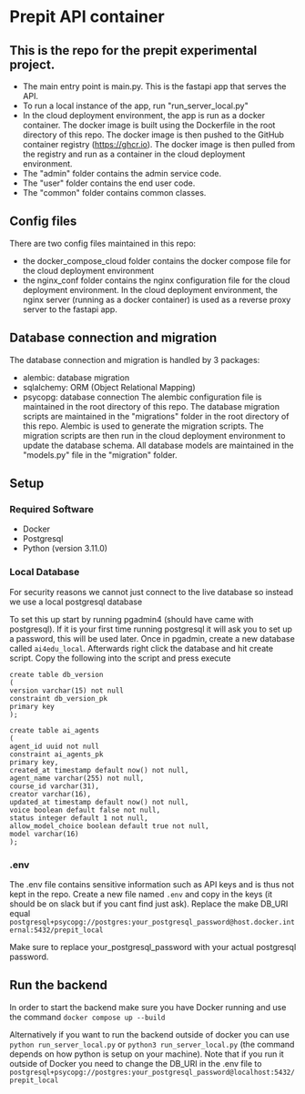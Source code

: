 # Prepit API container

## This is the repo for the prepit experimental project.
- The main entry point is main.py. This is the fastapi app that serves the API.
- To run a local instance of the app, run "run_server_local.py"
- In the cloud deployment environment, the app is run as a docker container. The docker image is built using the Dockerfile in the root directory of this repo. The docker image is then pushed to the GitHub container registry (https://ghcr.io). The docker image is then pulled from the registry and run as a container in the cloud deployment environment.
- The "admin" folder contains the admin service code.
- The "user" folder contains the end user code.
- The "common" folder contains common classes.

## Config files
There are two config files maintained in this repo:
- the docker_compose_cloud folder contains the docker compose file for the cloud deployment environment
- the nginx_conf folder contains the nginx configuration file for the cloud deployment environment. In the cloud deployment environment, the nginx server (running as a docker container) is used as a reverse proxy server to the fastapi app.

## Database connection and migration
The database connection and migration is handled by 3 packages:
- alembic: database migration
- sqlalchemy: ORM (Object Relational Mapping)
- psycopg: database connection
The alembic configuration file is maintained in the root directory of this repo. The database migration scripts are maintained in the "migrations" folder in the root directory of this repo.
Alembic is used to generate the migration scripts. The migration scripts are then run in the cloud deployment environment to update the database schema.
All database models are maintained in the "models.py" file in the "migration" folder.

## Setup

### Required Software

- Docker
- Postgresql
- Python (version 3.11.0)

### Local Database

For security reasons we cannot just connect to the live database so instead we use a local postgresql database

  

To set this up start by running pgadmin4 (should have came with postgresql). If it is your first time running postgresql it will ask you to set up a password, this will be used later. Once in pgadmin, create a new database called `ai4edu_local`. Afterwards right click the database and hit create script. Copy the following into the script and press execute

````
create table db_version
(
version varchar(15) not null
constraint db_version_pk
primary key
);
  
create table ai_agents
(
agent_id uuid not null
constraint ai_agents_pk
primary key,
created_at timestamp default now() not null,
agent_name varchar(255) not null,
course_id varchar(31),
creator varchar(16),
updated_at timestamp default now() not null,
voice boolean default false not null,
status integer default 1 not null,
allow_model_choice boolean default true not null,
model varchar(16)
);
````

### .env

The .env file contains sensitive information such as API keys and is thus not kept in the repo. Create a new file named `.env` and copy in the keys (it should be on slack but if you cant find just ask). Replace the make DB_URI equal `postgresql+psycopg://postgres:your_postgresql_password@host.docker.internal:5432/prepit_local`

Make sure to replace your_postgresql_password with your actual postgresql password.

## Run the backend

In order to start the backend make sure you have Docker running and use the command `docker compose up --build`

Alternatively if you want to run the backend outside of docker you can use `python run_server_local.py` or `python3 run_server_local.py` (the command depends on how python is setup on your machine). Note that if you run it outside of Docker you need to change the DB_URI in the .env file to `postgresql+psycopg://postgres:your_postgresql_password@localhost:5432/prepit_local`